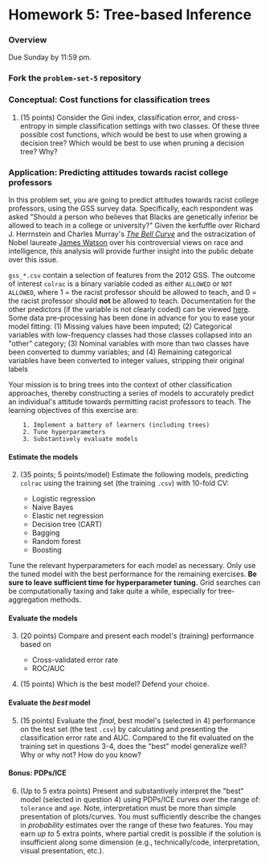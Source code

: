 # Homework 5: Tree-based Inference

### Overview

Due Sunday by 11:59 pm.

### Fork the `problem-set-5` repository

### Conceptual: Cost functions for classification trees

1. (15 points) Consider the Gini index, classification error, and cross-entropy in simple classification settings with two classes. Of these three possible cost functions, which would be best to use when growing a decision tree? Which would be best to use when pruning a decision tree? Why?

### Application: Predicting attitudes towards racist college professors

In this problem set, you are going to predict attitudes towards racist college professors, using the GSS survey data. Specifically, each respondent was asked "Should a person who believes that Blacks are genetically inferior be allowed to teach in a college or university?" Given the kerfuffle over Richard J. Herrnstein and Charles Murray's [*The Bell Curve*](https://en.wikipedia.org/wiki/The_Bell_Curve) and the ostracization of Nobel laureate [James Watson](https://en.wikipedia.org/wiki/James_Watson) over his controversial views on race and intelligence, this analysis will provide further insight into the public debate over this issue.

`gss_*.csv` contain a selection of features from the 2012 GSS. The outcome of interest `colrac` is a binary variable coded as either `ALLOWED` or `NOT ALLOWED`, where 1 = the racist professor should be allowed to teach, and 0 = the racist professor should **not** be allowed to teach. Documentation for the other predictors (if the variable is not clearly coded) can be viewed [here](https://gssdataexplorer.norc.org/variables/vfilter). Some data pre-processing has been done in advance for you to ease your model fitting: (1) Missing values have been imputed; (2) Categorical variables with low-frequency classes had those classes collapsed into an "other" category; (3) Nominal variables with more than two classes have been converted to dummy variables; and (4) Remaining categorical variables have been converted to integer values, stripping their original labels

Your mission is to bring trees into the context of other classification approaches, thereby constructing a series of models to accurately predict an individual's attitude towards permitting racist professors to teach. The learning objectives of this exercise are:

        1. Implement a battery of learners (including trees)
        2. Tune hyperparameters
        3. Substantively evaluate models

#### Estimate the models

2. (35 points; 5 points/model) Estimate the following models, predicting `colrac` using the training set (the training `.csv`) with 10-fold CV:

    * Logistic regression
    * Naive Bayes
    * Elastic net regression
    * Decision tree (CART)
    * Bagging
    * Random forest
    * Boosting

Tune the relevant hyperparameters for each model as necessary. Only use the tuned model with the best performance for the remaining exercises. **Be sure to leave sufficient time for hyperparameter tuning.** Grid searches can be computationally taxing and take quite a while, especially for tree-aggregation methods.

#### Evaluate the models

3. (20 points) Compare and present each model's (training) performance based on

    * Cross-validated error rate 
    * ROC/AUC

4. (15 points) Which is the best model? Defend your choice.

#### Evaluate the _best_ model

5. (15 points) Evaluate the *final*, best model's (selected in 4) performance on the test set (the test `.csv`) by calculating and presenting the classification error rate and AUC. Compared to the fit evaluated on the training set in questions 3-4, does the "best" model generalize well? Why or why not? How do you know? 

#### Bonus: PDPs/ICE

6. (Up to 5 extra points) Present and substantively interpret the "best" model (selected in question 4) using PDPs/ICE curves over the range of: `tolerance` and `age`. Note, interpretation must be more than simple presentation of plots/curves. You must sufficiently describe the changes in *probability* estimates over the range of these two features. You may earn _up to_ 5 extra points, where partial credit is possible if the solution is insufficient along some dimension (e.g., technically/code, interpretation, visual presentation, etc.). 
